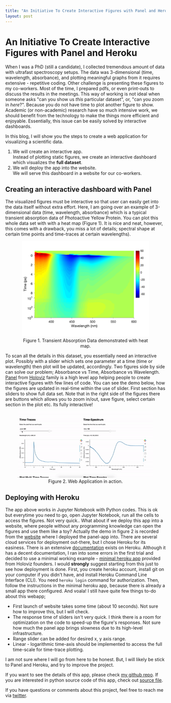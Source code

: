 ```yaml
---
title: "An Initiative To Create Interactive Figures with Panel and Heroku"
layout: post
---
```


# An Initiative To Create Interactive Figures with Panel and Heroku

When I was a PhD (still a candidate), I collected tremendous amount of data with ultrafast spectroscopy setups. The data was 3-dimensional (time, wavelength, absorbance), and plotting meaningful graphs from it requires extensive - repetitive coding. Other challenge is presenting these figures to my co-workers. Most of the time, I prepared pdfs, or even print-outs to discuss the results in the meetings. This way of working is not ideal when someone asks "can you show us *this* particular dataset", or, "can you zoom in *here*?". Because you do not have time to plot another figure to show. Academic (or non-academic) research have so much intensive work, we should benefit from the technology to make the things more efficient and enjoyable. Essentially, this issue can be easily solved by interactive dashboards.

In this blog, I will show you the steps to create a web application for visualizing a scientific data. 

1) We will create an interactive app.<br>
Instead of plotting static figures, we create an interactive dashboard which visualizes the **full dataset**. 
2) We will deploy the app into the website.<br>
We will serve this dashboard in a website for our co-workers. 

## Creating an interactive dashboard with Panel

The visualized figures must be interactive so that user can easily get into the data itself without extra effort. Here, I am going over an example of 3-dimensional data (time, wavelength, absorbance) which is a typical transient absorption data of Photoactive Yellow Protein. You can plot this whole data set with with a heat map (Figure 1). It is nice and neat, however, this comes with a drawback, you miss a lot of details; spectral shape at certain time points and time-traces at certain wavelengths).

<center>
    <figure>
    <img src="img/heatmap.png" alt="heatmap" width="400"/>
    <figcaption>Figure 1. Transient Absorption Data demonstrated with heat map.</figcaption>
    </figure>
</center>

To scan all the details in this dataset, you essentially need an interactive plot. Possibly with a slider which sets one parameter at a time (time or wavelength) then plot will be updated, accordingly. Two figures side by side can solve our problem; Absorbance vs Time, Absorbance vs Wavelength. [Panel](https://panel.holoviz.org/) from [Holoviz](https://holoviz.org/) family is a high level app helping people to create interactive figures with few lines of code. You can see the demo below, how the figures are updated in real-time within the use of slider. First section has sliders to show full data set. Note that in the right side of the figures there are buttons which allows you to zoom in/out, save figure, select certain section in the plot etc. Its fully interactive! 

<center>
    <figure>
    <img src="img/demoinaction.gif" alt="herokudemo" width="600"/>
    <figcaption>Figure 2. Web Application in action.</figcaption>
    </figure>
</center>

## Deploying with Heroku

The app above works in Jupyter Notebook with Python codes. This is ok but everytime you need to go, open Jupyter Notebook, run all the cells to access the figures. Not very quick.. What about if we deploy this app into a website, where people without any programming knowledge can open the figures and use them like a toy? Actually the demo in figure 2 is recorded from the [website](https://visud.herokuapp.com/) where I deployed the panel-app into. There are several cloud services for deployment  out-there, but I chose Heroku for its easiness. There is an extensive [documentation](https://devcenter.heroku.com/articles/getting-started-with-python?singlepage=true 
) exists on Heroku. Although it has a decent documentation, I ran into some errors in the first trial and decided to use a minimal working example - [minimal heroku app](https://github.com/pyviz-demos/minimal-heroku-demo) provided from Holoviz founders. I would **strongly** suggest starting from this just to see how deployment is done. First, you create heroku account, install git on your computer if you didn't have, and install Heroku Command Line Interface (CLI). You need `heroku login` command for authorization. Then, follow the instructions in the minimal heroku app, because there is already a small app there configured. And voala! I still have quite few things to-do about this webapp;
- First launch of website takes some time (about 10 seconds). Not sure how to improve this, but I will check.
- The response time of sliders isn't very quick. I think there is a room for optimization on the code to speed-up the figure's responses. Not sure how much the panel app brings slowness due to its high-level infrastructure. 
- Range slider can be added for desired x, y axis range. 
- Linear - logarithmic time-axis should be implemented to access the full time-scale for time-trace plotting. 

I am not sure where I will go from here to be honest. But, I will likely be stick to Panel and Heroku, and try to improve the project. 

If you want to see the details of this app, please check [my github repo](https://github.com/earik87/visualize-ultrafast-data). If you are interested in python source code of this app, check out [source file](https://github.com/earik87/visualize-ultrafast-data/blob/master/visud-heroku-app/vis_ultrafast_data.ipynb).

If you have questions or comments about this project, feel free to reach me via [twitter](https://twitter.com/earik87).
